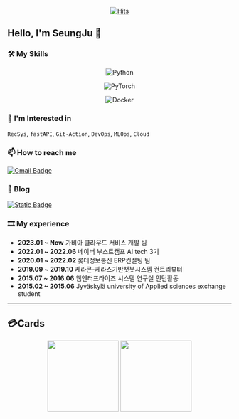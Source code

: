 <div align=center>
	
[![Hits](https://hits.seeyoufarm.com/api/count/incr/badge.svg?url=https%3A%2F%2Fgithub.com%2Fhalucinor&count_bg=%2379C83D&title_bg=%23555555&icon=&icon_color=%23E7E7E7&title=hits&edge_flat=false)](https://hits.seeyoufarm.com)
	
</div>

## Hello, I'm SeungJu 👋
<!--
### I'm

- Programmer
- INTJ

-->
### 🛠️ **My Skills**

<div align = "center">

![Python](https://img.shields.io/badge/Python-3776AB?style=for-the-badge&logo=python&logoColor=white)

![PyTorch](https://img.shields.io/badge/PyTorch-%23EE4C2C.svg?style=for-the-badge&logo=PyTorch&logoColor=white)

![Docker](https://img.shields.io/badge/docker-%230db7ed.svg?style=for-the-badge&logo=docker&logoColor=white)
</div>


### 🤔 **I'm Interested in**  
`RecSys`, `fastAPI`, `Git-Action`, `DevOps`, `MLOps`, `Cloud`

### **📫 How to reach me**
[![Gmail Badge](https://img.shields.io/badge/Gmail-d14836?style=flat-square&logo=Gmail&logoColor=white&link=mailto:halucinor0@gmail.com)](mailto:halucinor0@gmail.com)

### **📜 Blog**
[![Static Badge](https://img.shields.io/badge/Tistory-orange)](https://libertbaek.tistory.com)


### **🎞️ My experience**
- **2023.01 ~ Now** 가비아 클라우드 서비스 개발 팀 
- **2022.01 ~ 2022.06** 네이버 부스트캠프 AI tech 3기  
- **2020.01 ~ 2022.02** 롯데정보통신 ERP컨설팅 팀  
- **2019.09 ~ 2019.10** 케라콘-케라스기반챗봇시스템 컨트리뷰터
- **2015.07 ~ 2016.06** 웹엔터프라이즈 시스템 연구실 인턴활동
- **2015.02 ~ 2015.06** Jyväskylä university of Applied sciences exchange student




-----

## 💳Cards
<div align = "center">
  <img src="https://github-readme-stats.vercel.app/api?username=halucinor&show_icons=true" height=160/>
  <img src="http://mazassumnida.wtf/api/v2/generate_badge?boj=halucinor" height=160/>
<div>

<!--
**halucinor/halucinor** is a ✨ _special_ ✨ repository because its `README.md` (this file) appears on your GitHub profile.

Here are some ideas to get you started:

- 🔭 I’m currently working on ...

- 🌱 I’m currently learning ...
- 👯 I’m looking to collaborate on ...
- 🤔 I’m looking for help with ...
- 💬 Ask me about ...
- 📫 How to reach me: ...
- 😄 Pronouns: ...
- ⚡ Fun fact: ...
-->
